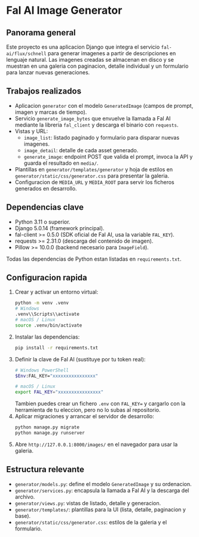# Fal AI Image Generator

## Panorama general
Este proyecto es una aplicacion Django que integra el servicio `fal-ai/flux/schnell` para generar imagenes a partir de descripciones en lenguaje natural. Las imagenes creadas se almacenan en disco y se muestran en una galeria con paginacion, detalle individual y un formulario para lanzar nuevas generaciones.

## Trabajos realizados
- Aplicacion `generator` con el modelo `GeneratedImage` (campos de prompt, imagen y marcas de tiempo).
- Servicio `generate_image_bytes` que envuelve la llamada a Fal AI mediante la libreria `fal_client` y descarga el binario con `requests`.
- Vistas y URL:
  - `image_list`: listado paginado y formulario para disparar nuevas imagenes.
  - `image_detail`: detalle de cada asset generado.
  - `generate_image`: endpoint POST que valida el prompt, invoca la API y guarda el resultado en `media/`.
- Plantillas en `generator/templates/generator` y hoja de estilos en `generator/static/css/generator.css` para presentar la galeria.
- Configuracion de `MEDIA_URL` y `MEDIA_ROOT` para servir los ficheros generados en desarrollo.

## Dependencias clave
- Python 3.11 o superior.
- Django 5.0.14 (framework principal).
- fal-client >= 0.5.0 (SDK oficial de Fal AI, usa la variable `FAL_KEY`).
- requests >= 2.31.0 (descarga del contenido de imagen).
- Pillow >= 10.0.0 (backend necesario para `ImageField`).

Todas las dependencias de Python estan listadas en `requirements.txt`.

## Configuracion rapida
1. Crear y activar un entorno virtual:
   ```bash
   python -m venv .venv
   # Windows
   .venv\\Scripts\\activate
   # macOS / Linux
   source .venv/bin/activate
   ```
2. Instalar las dependencias:
   ```bash
   pip install -r requirements.txt
   ```
3. Definir la clave de Fal AI (sustituye por tu token real):
   ```bash
   # Windows PowerShell
   $Env:FAL_KEY="xxxxxxxxxxxxxxxx"

   # macOS / Linux
   export FAL_KEY="xxxxxxxxxxxxxxxx"
   ```
   Tambien puedes crear un fichero `.env` con `FAL_KEY=` y cargarlo con la herramienta de tu eleccion, pero no lo subas al repositorio.
4. Aplicar migraciones y arrancar el servidor de desarrollo:
   ```bash
   python manage.py migrate
   python manage.py runserver
   ```
5. Abre `http://127.0.0.1:8000/images/` en el navegador para usar la galeria.

## Estructura relevante
- `generator/models.py`: define el modelo `GeneratedImage` y su ordenacion.
- `generator/services.py`: encapsula la llamada a Fal AI y la descarga del archivo.
- `generator/views.py`: vistas de listado, detalle y generacion.
- `generator/templates/`: plantillas para la UI (lista, detalle, paginacion y base).
- `generator/static/css/generator.css`: estilos de la galeria y el formulario.



